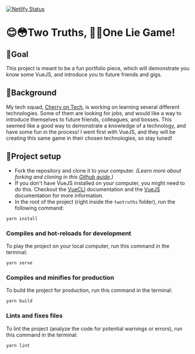 [![Netlify Status](https://api.netlify.com/api/v1/badges/73c4fa9a-b872-4a4c-9de8-1ea01dc5becb/deploy-status)](https://app.netlify.com/sites/twotruths/deploys)

# 😊😳Two Truths, 🤥🤭One Lie Game!

## 🎯Goal

This project is meant to be a fun portfolio piece, which will demonstrate you know some VueJS, and introduce you to future friends and gigs.

## 📖Background

My tech squad, [Cherry on Tech](https://cherryon.tech), is working on learning several different technologies. Some of them are looking for jobs, and would like a way to introduce themselves to future friends, colleagues, and bosses. This seemed like a good way to demonstrate a knowledge of a technology, and have some fun in the process! I went first with VueJS, and they will be creating this same game in their chosen technologies, so stay tuned!

## 🧩Project setup

- Fork the repository and clone it to your computer. _(Learn more about forking and cloning in this [Github guide](https://guides.github.com/activities/forking/).)_
- If you don't have VueJS installed on your computer, you might need to do this. Checkout the [VueCLI](https://cli.vuejs.org/guide/installation.html) documentation and the [VueJS](https://vuejs.org/v2/guide/#Getting-Started) documentation for more information.
- In the root of the project (right inside the `twotruths` folder), run the following command:

```
yarn install
```

### Compiles and hot-reloads for development

To play the project on your local computer, run this command in the terminal:

```
yarn serve
```

### Compiles and minifies for production

To build the project for production, run this command in the terminal:

```
yarn build
```

### Lints and fixes files

To lint the project (analyze the code for potential warnings or errors), run this command in the terminal:

```
yarn lint
```
